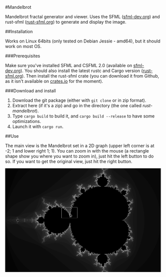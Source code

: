 #Mandelbrot

Mandelbrot fractal generator and viewer. Uses the SFML ([sfml-dev.org](sfml-dev.org)) and rust-sfml ([rust-sfml.org](rust-sfml.org)) to generate and display the image.

##Installation

Works on Linux 64bits (only tested on Debian Jessie - amd64), but it should work on most OS.

###Prerequisites

Make sure you've installed SFML and CSFML 2.0 (available on [sfml-dev.org](sfml-dev.org)).
You should also install the latest rustc and Cargo version ([rust-sfml.org](rust-sfml.org)).
Then install the rust-sfml crate (you can download it from Github, as it isn't available on [crates.io](crates.io) for the moment).

###Download and install

1. Download the git package (either with `git clone` or in zip format).
2. Extract here (if it's a zip) and go in the directory (the one called _rust-mandelbrot_).
3. Type `cargo build` to build it, and `cargo build --release` to have some optimizations.
4. Launch it with `cargo run`.

##Use

The main view is the Mandelbrot set in a 2D graph (upper left corner is at -2; 1 and lower right 1; 1). You can zoom in with the mouse (a rectangle shape show you where you want to zoom in), just hit the left button to do so. If you want to get the original view, just hit the right button.

![The original view](./mandelbrot.png "The original view")
